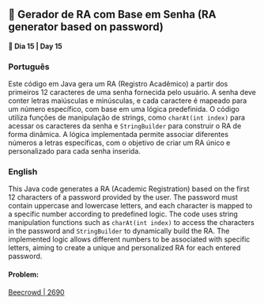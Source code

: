 <h2>🔢 Gerador de RA com Base em Senha (RA generator based on password)</h2>

<p><strong>📌 Dia 15 | Day 15</strong></p>

<h3>Português</h3>
<p>Este código em Java gera um RA (Registro Acadêmico) a partir dos primeiros 12 caracteres de uma senha fornecida pelo usuário. A senha deve conter letras maiúsculas e minúsculas, e cada caractere é mapeado para um número específico, com base em uma lógica predefinida. O código utiliza funções de manipulação de strings, como <code>charAt(int index)</code> para acessar os caracteres da senha e <code>StringBuilder</code> para construir o RA de forma dinâmica. A lógica implementada permite associar diferentes números a letras específicas, com o objetivo de criar um RA único e personalizado para cada senha inserida.</p>

<h3>English</h3>
<p>This Java code generates a RA (Academic Registration) based on the first 12 characters of a password provided by the user. The password must contain uppercase and lowercase letters, and each character is mapped to a specific number according to predefined logic. The code uses string manipulation functions such as <code>charAt(int index)</code> to access the characters in the password and <code>StringBuilder</code> to dynamically build the RA. The implemented logic allows different numbers to be associated with specific letters, aiming to create a unique and personalized RA for each entered password.</p>

<h4>Problem:</h4>
<a href="https://www.beecrowd.com.br/judge/pt/problems/view/12690">Beecrowd | 2690</a>
